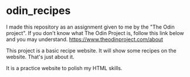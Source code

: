 # odin_recipes
I made this repository as an assignment given to me by the "The Odin project".
If you don't know what The Odin Project is, follow this link below and you may understand.
https://www.theodinproject.com/about 

This project is a basic recipe website. It will show some recipes on the website. That's just about it.

It is a practice website to polish my HTML skills.